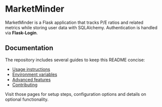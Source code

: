 # MarketMinder

MarketMinder is a Flask application that tracks P/E ratios and related metrics while storing user data with SQLAlchemy. Authentication is handled via **Flask-Login**.

## Documentation

The repository includes several guides to keep this README concise:

* [Usage instructions](docs/usage.md)
* [Environment variables](docs/environment.md)
* [Advanced features](docs/advanced_features.md)
* [Contributing](docs/contributing.md)

Visit those pages for setup steps, configuration options and details on optional functionality.
